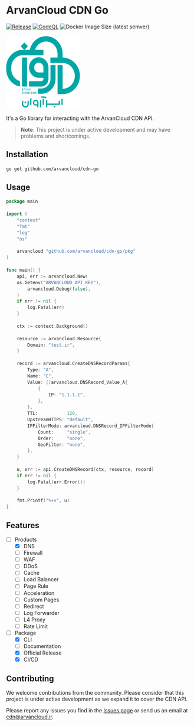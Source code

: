 # ArvanCloud CDN Go

[![Release](https://github.com/arvancloud/cdn-go/actions/workflows/release.yaml/badge.svg)](https://github.com/arvancloud/cdn-go/actions/workflows/release.yaml) [![CodeQL](https://github.com/arvancloud/cdn-go/actions/workflows/codeql.yaml/badge.svg)](https://github.com/arvancloud/cdn-go/actions/workflows/codeql.yaml) ![Docker Image Size (latest semver)](https://img.shields.io/docker/image-size/r1cloud/cdn?sort=semver)

![logo](.github/logo.svg)

It's a Go library for interacting with the ArvanCloud CDN API.

> **Note**: This project is under active development and may have problems and shortcomings.

## Installation

```bash
go get github.com/arvancloud/cdn-go
```

## Usage

```go
package main

import (
    "context"
    "fmt"
    "log"
    "os"

    arvancloud "github.com/arvancloud/cdn-go/pkg"
)

func main() {
    api, err := arvancloud.New(
    os.Getenv("ARVANCLOUD_API_KEY"),
        arvancloud.Debug(false),
    )
    if err != nil {
        log.Fatal(err)
    }

    ctx := context.Background()

    resource := arvancloud.Resource{
        Domain: "test.ir",
    }

    record := arvancloud.CreateDNSRecordParams{
        Type: "A",
        Name: "C",
        Value: []arvancloud.DNSRecord_Value_A{
            {
                IP: "1.1.1.1",
            },
        },
        TTL:           120,
        UpstreamHTTPS: "default",
        IPFilterMode: arvancloud.DNSRecord_IPFilterMode{
            Count:     "single",
            Order:     "none",
            GeoFilter: "none",
        },
    }

    u, err := api.CreateDNSRecord(ctx, resource, record)
    if err != nil {
        log.Fatal(err.Error())
    }

    fmt.Printf("%+v", u)
}
```

## Features

- [ ] Products
  - [x] DNS
  - [ ] Firewall
  - [ ] WAF
  - [ ] DDoS
  - [ ] Cache
  - [ ] Load Balancer
  - [ ] Page Rule
  - [ ] Acceleration
  - [ ] Custom Pages
  - [ ] Redirect
  - [ ] Log Forwarder
  - [ ] L4 Proxy
  - [ ] Rate Limit
- [ ] Package
  - [x] CLI
  - [ ] Documentation
  - [x] Official Release
  - [x] CI/CD

## Contributing

We welcome contributions from the community. Please consider that this project is under active development as we expand it to cover the CDN API.

Please report any issues you find in the [Issues page](https://github.com/arvancloud/cdn-go/issues) or send us an email at [cdn@arvancloud.ir](mailto:cdn@arvancloud.ir).
